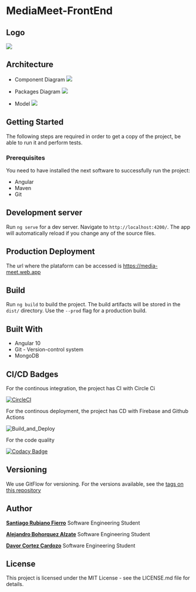 # MediaMeet-FrontEnd

## Logo

![](https://cdn.discordapp.com/attachments/748398289514397717/763456425099132978/Screen_Shot_2020-10-07_at_12.41.11_PM.png)

## Architecture

+ Component Diagram
![](https://cdn.discordapp.com/attachments/749330138407370856/763404991800410152/unknown.png)

+ Packages Diagram
![](https://cdn.discordapp.com/attachments/749330138407370856/763411410792218654/package.png)

+ Model
![](https://cdn.discordapp.com/attachments/749330138407370856/763405674520510475/model.png)



## Getting Started
The following steps are required in order to get a copy of the project, be able to run it and perform tests.
### Prerequisites
You need to have installed the next software to successfully run the project:

* Angular
* Maven
* Git

## Development server

Run `ng serve` for a dev server. Navigate to `http://localhost:4200/`. The app will automatically reload if you change any of the source files.

## Production Deployment

The url where the plataform can be accessed is https://media-meet.web.app

## Build

Run `ng build` to build the project. The build artifacts will be stored in the `dist/` directory. Use the `--prod` flag for a production build.


## Built With
* Angular 10
* Git - Version-control system
* MongoDB


## CI/CD Badges

For the continous integration, the project has CI with Circle Ci

 [![CircleCI](https://circleci.com/gh/circleci/circleci-docs.svg?style=svg)](https://app.circleci.com/pipelines/github/Pac-Man-Bytes/MediaMeet-frontend)


For the continous deployment, the project has CD with Firebase and Github Actions

![Build_and_Deploy](https://github.com/Pac-Man-Bytes/MediaMeet-frontend/workflows/Build_and_Deploy/badge.svg)


For the code quality

[![Codacy Badge](https://app.codacy.com/project/badge/Grade/7c11134a1b5e478090c93293fc1e1296)](https://www.codacy.com/gh/Pac-Man-Bytes/MediaMeet-frontend/dashboard?utm_source=github.com&amp;utm_medium=referral&amp;utm_content=Pac-Man-Bytes/MediaMeet-frontend&amp;utm_campaign=Badge_Grade)



## Versioning

We use GitFlow for versioning. For the versions available, see the [tags on this repository](https://github.com/Pac-Man-Bytes/MediaMeet-backend/releases/)

## Author

[**Santiago Rubiano Fierro**](https://github.com/srubianof) Software Engineering Student

[**Alejandro Bohorquez Alzate**](https://github.com/alejandrobohal) Software Engineering Student

[**Davor Cortez Cardozo**](https://github.com/d4v0r) Software Engineering Student

## License

 This project is licensed under the MIT License - see the LICENSE.md file for details.
